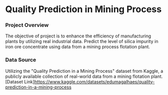 # Quality Prediction in Mining Process

### Project Overview
The objective of project is to enhance the efficiency of manufacturing plants by utilizing real industrial data. Predict the level of silica impurity in iron ore concentrate using data from a mining process flotation plant.

### Data Source 
Utilizing the "Quality Prediction in a Mining Process" dataset from Kaggle, a publicly available collection of real-world data from a mining flotation plant.
[Dataset Link]https://www.kaggle.com/datasets/edumagalhaes/quality-prediction-in-a-mining-process
